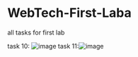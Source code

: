 # WebTech-First-Laba
all tasks for first lab

task 10:
![image](https://user-images.githubusercontent.com/90965456/190871379-68c492d1-6f49-4ee8-ac4d-9d6936c8951a.png)
task 11:![image](https://user-images.githubusercontent.com/90965456/190873557-4d03fc35-98d7-4b62-ac4c-f686360a9f5f.png)
